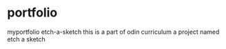 # portfolio
myportfolio etch-a-sketch
this is a part of odin curriculum a project named etch a sketch 
